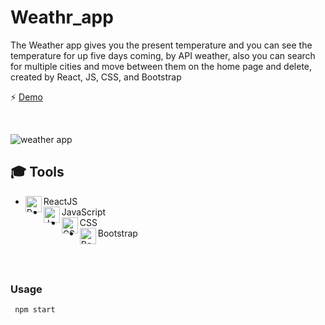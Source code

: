 # Weathr_app
The Weather app gives you the present temperature and you can see the temperature for up five days coming, by API weather, also you can search for multiple cities and move between them on the home page and delete, created by React, JS, CSS, and Bootstrap

⚡ [Demo](https://weatherappsam.netlify.app/)

<br/>


![weather app](https://user-images.githubusercontent.com/53225954/125214183-e2fb2580-e2b5-11eb-8673-fa8259734949.jpg)


## 🎓 Tools 
* ReactJS <img align="left" alt="ReactJS" hover="ReactJS" width="26px" src="https://user-images.githubusercontent.com/53225954/125205128-17082380-e281-11eb-8ba5-e7d70965a4b8.png" />
* JavaScript <img align="left" alt="JavaScript" hover="JavaScript" width="26px" src="https://user-images.githubusercontent.com/53225954/125213824-45ebbd00-e2b4-11eb-8fcd-a261b9ce6dd2.png" />
* CSS <img align="left" alt="CSS" hover="CSS" width="26px" src="https://user-images.githubusercontent.com/53225954/125213884-9531ed80-e2b4-11eb-8217-746768343ffc.png" />
* Bootstrap <img align="left" alt="Bootstrap" hover="Bootstrap" width="26px" src="https://user-images.githubusercontent.com/53225954/125214146-bd6e1c00-e2b5-11eb-9712-e9b3d3a5060a.jpg" />
 
   

<br/>
<br/>

### Usage

```
 npm start

```
